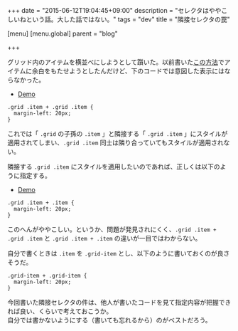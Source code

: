 +++
date = "2015-06-12T19:04:45+09:00"
description = "セレクタはややこしいねという話。大した話ではない。"
tags = "dev"
title = "隣接セレクタの罠"

[menu]
  [menu.global]
    parent = "blog"

+++

グリッド内のアイテムを横並べにしようとして躓いた。以前書いた[この方法](/blog/list-separation-border/)でアイテムに余白をもたせようとしたんだけど、下のコードでは意図した表示にはならなかった。

- [Demo](http://jsfiddle.net/thleap/2pftphqe/5)

```
.grid .item + .grid .item {
  margin-left: 20px;
}
```

これでは「 `.grid` の子孫の `.item` 」と隣接する「 `.grid .item` 」にスタイルが適用されてしまい、`.grid .item` 同士は隣り合っていてもスタイルが適用されない。

隣接する `.grid .item` にスタイルを適用したいのであれば、正しくは以下のように指定する。

- [Demo](http://jsfiddle.net/thleap/2pftphqe/4/)

```
.grid .item + .item {
  margin-left: 20px;
}
```

このへんがややこしい。というか、問題が発見されにくく、`.grid .item + .grid .item` と `.grid .item + .item` の違いが一目ではわからない。

自分で書くときは `.item` を `.grid-item` とし、以下のように書いておくのが良さそうだ。

```
.grid-item + .grid-item {
  margin-left: 20px;
}
```

今回書いた隣接セレクタの件は、他人が書いたコードを見て指定内容が把握できれば良い、くらいで考えておこうか。  
自分では書かないようにする（書いても忘れるから）のがベストだろう。
